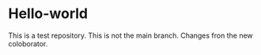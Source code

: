 # Hello-world
This is a test repository.
This is not the main branch.
Changes fron the new coloborator.
